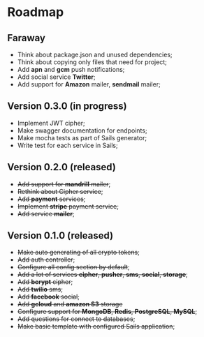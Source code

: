 # Roadmap

## Faraway

- Think about package.json and unused dependencies;
- Think about copying only files that need for project;
- Add **apn** and **gcm** push notifications;
- Add social service **Twitter**;
- Add support for **Amazon** mailer, **sendmail** mailer;

## Version 0.3.0 (in progress)

- Implement JWT cipher;
- Make swagger documentation for endpoints;
- Make mocha tests as part of Sails generator;
- Write test for each service in Sails;

## Version 0.2.0 (released)

- ~~Add support for **mandrill** mailer~~;
- ~~Rethink about Cipher service~~;
- ~~Add **payment** services~~;
- ~~Implement **stripe** payment service~~;
- ~~Add service **mailer**~~;

## Version 0.1.0 (released)
- ~~Make auto generating of all crypto tokens~~;
- ~~Add auth controller~~;
- ~~Configure all config section by default~~;
- ~~Add a lot of services **cipher**, **pusher**, **sms**, **social**, **storage**~~;
- ~~Add **bcrypt** cipher~~;
- ~~Add **twilio** sms~~;
- ~~Add **facebook** social~~;
- ~~Add **gcloud** and **amazon S3** storage~~
- ~~Configure support for **MongoDB**, **Redis**, **PostgreSQL**, **MySQL**~~;
- ~~Add questions for connect to databases~~;
- ~~Make basic template with configured Sails application~~;
